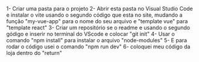 1- Criar uma pasta para o projeto
2- Abrir esta pasta no Visual Studio Code e instalar o vite usando o segundo código que esta no site, mudando a função  "my-vue-app" para o nome do seu arquivo e "template vue" para "template react"
3- Criar um repositório se o readme e usando o segundo gódigo e inserir no terminal do VScode e colocar "git init"
4- Usar o comando "npm install" para instalar o arquivo "node-modules"
5- E para rodar o código usei o comando "npm run dev"
6- coloquei meu código da loja dentro do "return"